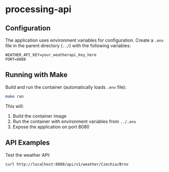 # processing-api

## Configuration

The application uses environment variables for configuration. Create a `.env` file in the parent directory (`../`) with the following variables:

```
WEATHER_API_KEY=your_weatherapi_key_here
PORT=8080
```

## Running with Make

Build and run the container (automatically loads `.env` file):

```bash
make run
```

This will:
1. Build the container image
2. Run the container with environment variables from `../.env`
3. Expose the application on port 8080

## API Examples

Test the weather API:

```bash
curl http://localhost:8080/api/v1/weather/Czechia/Brno
```

